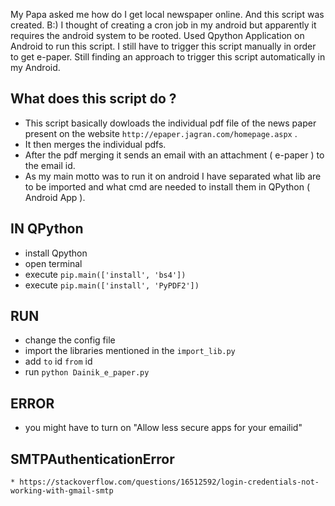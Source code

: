 My Papa asked me how do I get local newspaper online.
And this script was created. B:)
I thought of creating a cron job in my android but apparently it requires the android system to be rooted.
Used Qpython Application on Android to run this script. I still have to trigger this script manually in order to get e-paper.
Still finding an approach to trigger this script automatically in my Android.


## What does this script do ?
  * This script basically dowloads the individual pdf file of the news paper present on the website `http://epaper.jagran.com/homepage.aspx` .
  * It then merges the individual pdfs.
  * After the pdf merging it sends an email with an attachment ( e-paper ) to the email id.
  * As my main motto was to run it on android I have separated what lib are to be imported and what cmd are needed to install them in QPython ( Android App ).

## IN QPython 
  * install Qpython 
  * open terminal 
  * execute `pip.main(['install', 'bs4'])`
  * execute `pip.main(['install', 'PyPDF2'])`

## RUN
  * change the config file
  * import the libraries mentioned in the `import_lib.py`
  * add `to` id `from` id
  * run `python Dainik_e_paper.py`


## ERROR
  * you might have to turn on "Allow less secure apps for your emailid"
  ## SMTPAuthenticationError
    * https://stackoverflow.com/questions/16512592/login-credentials-not-working-with-gmail-smtp
